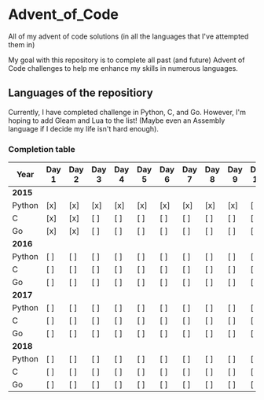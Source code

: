 # Advent_of_Code
All of my advent of code solutions (in all the languages that I've attempted them in)

My goal with this repository is to complete all past (and future) Advent of Code challenges to help me enhance my skills in numerous languages.

## Languages of the repositiory
Currently, I have completed challenge in Python, C, and Go. However, I'm hoping to add Gleam and Lua to the list! (Maybe even an Assembly language if I decide my life isn't hard enough).

### Completion table
|Year    |Day 1|Day 2|Day 3|Day 4|Day 5|Day 6|Day 7|Day 8|Day 9|Day 10|Day 11|Day 12|Day 13|Day 14|Day 15|Day 16|Day 17|Day 18|Day 19|Day 20|Day 21|Day 22|Day 23|Day 24|Day 25|
|----    |-----|-----|-----|-----|-----|-----|-----|-----|-----|------|------|------|------|------|------|------|------|------|------|------|------|------|------|------|------|
|**2015**|
|Python  | [x] | [x] | [x] | [x] | [x] | [x] | [x] | [x] | [x] | [ ]  | [ ]  | [ ]  | [ ]  | [ ]  | [ ]  | [ ]  | [ ]  | [ ]  | [ ]  | [ ]  | [ ]  | [ ]  | [ ]  | [ ]  | [ ]  |
|C       | [x] | [x] | [ ] | [ ] | [ ] | [ ] | [ ] | [ ] | [ ] | [ ]  | [ ]  | [ ]  | [ ]  | [ ]  | [ ]  | [ ]  | [ ]  | [ ]  | [ ]  | [ ]  | [ ]  | [ ]  | [ ]  | [ ]  | [ ]  |
|Go      | [x] | [x] | [ ] | [ ] | [ ] | [ ] | [ ] | [ ] | [ ] | [ ]  | [ ]  | [ ]  | [ ]  | [ ]  | [ ]  | [ ]  |  [ ] |  [ ] |  [ ] |  [ ] |  [ ] |  [ ] |  [ ] |  [ ] |  [ ] |
|**2016**|
|Python  | [ ] | [ ] | [ ] | [ ] | [ ] | [ ] | [ ] | [ ] | [ ] | [ ]  | [ ]  | [ ]  | [ ]  | [ ]  | [ ]  | [ ]  | [ ]  | [ ]  | [ ]  | [ ]  | [ ]  | [ ]  | [ ]  | [ ]  | [ ]  |
|C       | [ ] | [ ] | [ ] | [ ] | [ ] | [ ] | [ ] | [ ] | [ ] | [ ]  | [ ]  | [ ]  | [ ]  | [ ]  | [ ]  | [ ]  | [ ]  | [ ]  | [ ]  | [ ]  | [ ]  | [ ]  | [ ]  | [ ]  | [ ]  |
|Go      | [ ] | [ ] | [ ] | [ ] | [ ] | [ ] | [ ] | [ ] | [ ] | [ ]  | [ ]  | [ ]  | [ ]  | [ ]  | [ ]  | [ ]  | [ ]  | [ ]  | [ ]  | [ ]  | [ ]  | [ ]  | [ ]  | [ ]  | [ ]  |
|**2017**|
|Python  | [ ] | [ ] | [ ] | [ ] | [ ] | [ ] | [ ] | [ ] | [ ] | [ ]  | [ ]  | [ ]  | [ ]  | [ ]  | [ ]  | [ ]  | [ ]  | [ ]  | [ ]  | [ ]  | [ ]  | [ ]  | [ ]  | [ ]  | [ ]  |
|C       | [ ] | [ ] | [ ] | [ ] | [ ] | [ ] | [ ] | [ ] | [ ] | [ ]  | [ ]  | [ ]  | [ ]  | [ ]  | [ ]  | [ ]  | [ ]  | [ ]  | [ ]  | [ ]  | [ ]  | [ ]  | [ ]  | [ ]  | [ ]  |
|Go      | [ ] | [ ] | [ ] | [ ] | [ ] | [ ] | [ ] | [ ] | [ ] | [ ]  | [ ]  | [ ]  | [ ]  | [ ]  | [ ]  | [ ]  | [ ]  | [ ]  | [ ]  | [ ]  | [ ]  | [ ]  | [ ]  | [ ]  | [ ]  |
|**2018**|
|Python  | [ ] | [ ] | [ ] | [ ] | [ ] | [ ] | [ ] | [ ] | [ ] | [ ]  | [ ]  | [ ]  | [ ]  | [ ]  | [ ]  | [ ]  | [ ]  | [ ]  | [ ]  | [ ]  | [ ]  | [ ]  | [ ]  | [ ]  | [ ]  |
|C       | [ ] | [ ] | [ ] | [ ] | [ ] | [ ] | [ ] | [ ] | [ ] | [ ]  | [ ]  | [ ]  | [ ]  | [ ]  | [ ]  | [ ]  | [ ]  | [ ]  | [ ]  | [ ]  | [ ]  | [ ]  | [ ]  | [ ]  | [ ]  |
|Go      | [ ] | [ ] | [ ] | [ ] | [ ] | [ ] | [ ] | [ ] | [ ] | [ ]  | [ ]  | [ ]  | [ ]  | [ ]  | [ ]  | [ ]  | [ ]  | [ ]  | [ ]  | [ ]  | [ ]  | [ ]  | [ ]  | [ ]  | [ ]  |
